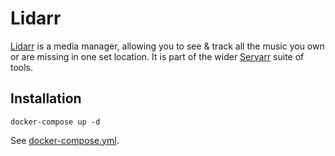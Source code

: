 # Lidarr

[Lidarr](https://lidarr.audio/) is a media manager, allowing you to see & track all the music you own or are missing in one set location. It is part of the wider [Servarr](https://wiki.servarr.com) suite of tools.

## Installation

```
docker-compose up -d
```

See [docker-compose.yml](./docker-compose.yml).
